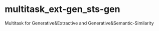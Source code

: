 # multitask_ext-gen_sts-gen
Multitask for Generative&amp;Extractive and Generative&amp;Semantic-Similarity
